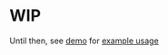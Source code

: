 # WIP
Until then, see [demo](https://rawgit.com/thisdotvoid/geokbd.js/master/example.html) for [example usage](https://github.com/brunjick/geokbd.js/blob/master/example.html#L78-L118)
